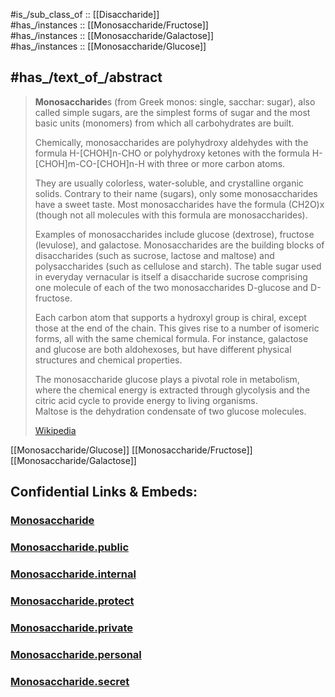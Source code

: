 #is_/sub_class_of :: [[Disaccharide]]  
#has_/instances :: [[Monosaccharide/Fructose]]  
#has_/instances :: [[Monosaccharide/Galactose]]  
#has_/instances :: [[Monosaccharide/Glucose]]   


## #has_/text_of_/abstract 

> **Monosaccharide**s (from Greek monos: single, sacchar: sugar), also called simple sugars, 
> are the simplest forms of sugar and the most basic units (monomers) 
> from which all carbohydrates are built. 
> 
> Chemically, monosaccharides are polyhydroxy aldehydes with the formula H-[CHOH]n-CHO 
> or polyhydroxy ketones with the formula H-[CHOH]m-CO-[CHOH]n-H 
> with three or more carbon atoms.
>
> They are usually colorless, water-soluble, and crystalline organic solids. 
> Contrary to their name (sugars), only some monosaccharides have a sweet taste. 
> Most monosaccharides have the formula (CH2O)x 
> (though not all molecules with this formula are monosaccharides).
>
> Examples of monosaccharides include glucose (dextrose), fructose (levulose), and galactose. 
> Monosaccharides are the building blocks of disaccharides (such as sucrose, lactose and maltose) 
> and polysaccharides (such as cellulose and starch). 
> The table sugar used in everyday vernacular is itself a disaccharide sucrose 
> comprising one molecule of each of the two monosaccharides D-glucose and D-fructose.
>
> Each carbon atom that supports a hydroxyl group is chiral, except those at the end of the chain. 
> This gives rise to a number of isomeric forms, all with the same chemical formula. 
> For instance, galactose and glucose are both aldohexoses, 
> but have different physical structures and chemical properties.
>
> The monosaccharide glucose plays a pivotal role in metabolism, 
> where the chemical energy is extracted through glycolysis 
> and the citric acid cycle to provide energy to living organisms.  
> Maltose is the dehydration condensate of two glucose molecules.
>
> [Wikipedia](https://en.wikipedia.org/wiki/Monosaccharide)



[[Monosaccharide/Glucose]] 
[[Monosaccharide/Fructose]] 
[[Monosaccharide/Galactose]] 




## Confidential Links & Embeds: 

### [Monosaccharide](/_Standards/bio/Metabolism/Nutrition/Carbohydrate/Monosaccharide.md) 

### [Monosaccharide.public](/_public/bio/Metabolism/Nutrition/Carbohydrate/Monosaccharide.public.md) 

### [Monosaccharide.internal](/_internal/bio/Metabolism/Nutrition/Carbohydrate/Monosaccharide.internal.md) 

### [Monosaccharide.protect](/_protect/bio/Metabolism/Nutrition/Carbohydrate/Monosaccharide.protect.md) 

### [Monosaccharide.private](/_private/bio/Metabolism/Nutrition/Carbohydrate/Monosaccharide.private.md) 

### [Monosaccharide.personal](/_personal/bio/Metabolism/Nutrition/Carbohydrate/Monosaccharide.personal.md) 

### [Monosaccharide.secret](/_secret/bio/Metabolism/Nutrition/Carbohydrate/Monosaccharide.secret.md)

